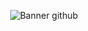 <div align=center>

  ![Banner github](https://github.com/user-attachments/assets/d50b3bff-178d-4021-a97b-b95a3dd87c51)

</div>
